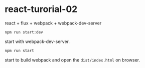 # react-turorial-02

react + flux + webpack + webpack-dev-server

`npm run start:dev` 

start with webpack-dev-server.

`npm run start`

start to build webpack and open the `dist/index.html` on browser.


